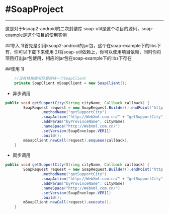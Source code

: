 #SoapProject
==============================
------------------------------
这是对于ksoap2-android的二次封装库
soap-util是这个项目的源码，soap-example是这个项目的使用实例

##导入
1)首先是引用ksoap2-android的jar包，这个在soap-example下的libs下有，你可以下载下来使用
2)将soap-util依赖上，你可以使用项目依赖，同时你将项目打出jar包使用，相应的jar包在soap-example下的libs下存在

##使用
1)
```Java
    //没有特殊情况尽量保持一个SoapClient
    private SoapClient mSoapClient = new SoapClient();
```
* 异步调用
```Java
public void getSupportCity(String cityName, Callback callback) {
        SoapRequest request = new SoapRequest.Builder().endPoint("http://www.webxml.com.cn/WebServices/WeatherWebService.asmx")
                .methodName("getSupportCity")
                .soapAction("http://WebXml.com.cn/" + "getSupportCity")
                .addParam("byProvinceName", cityName)
                .nameSpace("http://WebXml.com.cn/")
                .setVersion(SoapEnvelope.VER11)
                .build();
        mSoapClient.newCall(request).enqueue(callback);
    }
```
* 同步调用
```Java
public void getSupportCity(String cityName, Callback callback) {
        SoapRequest request = new SoapRequest.Builder().endPoint("http://www.webxml.com.cn/WebServices/WeatherWebService.asmx")
                .methodName("getSupportCity")
                .soapAction("http://WebXml.com.cn/" + "getSupportCity")
                .addParam("byProvinceName", cityName)
                .nameSpace("http://WebXml.com.cn/")
                .setVersion(SoapEnvelope.VER11)
                .build();
        mSoapClient.newCall(request).execute();
    }
```

